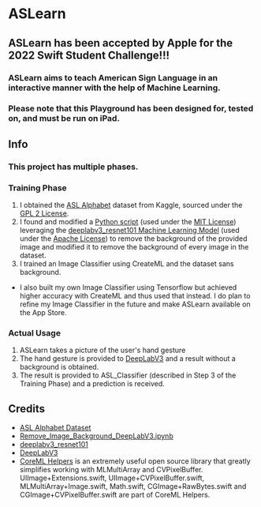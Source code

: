  # ASLearn 
 
 ## ASLearn has been accepted by Apple for the 2022 Swift Student Challenge!!!
 
 ### ASLearn aims to teach American Sign Language in an interactive manner with the help of Machine Learning.
 ### Please note that this Playground has been designed for, tested on, and must be run on iPad.
 
 ## Info 
 ### This project has multiple phases. 
 ### Training Phase
 1. I obtained the [ASL Alphabet](https://www.kaggle.com/grassknoted/asl-alphabet) dataset from Kaggle, sourced under the [GPL 2 License](https://www.gnu.org/licenses/old-licenses/gpl-2.0.en.html).
2. I found and modified a [Python script](https://github.com/eugenesiow/practical-ml/blob/master/notebooks/Remove_Image_Background_DeepLabV3.ipynb) (used under the [MIT License](https://github.com/eugenesiow/practical-ml/blob/master/LICENSE)) leveraging the [deeplabv3_resnet101 Machine Learning Model](https://github.com/tensorflow/models/tree/master/research/deeplab) (used under the [Apache License](https://github.com/tensorflow/models/blob/master/LICENSE)) to remove the background of the provided image and modified it to remove the background of every image in the dataset. 
3. I trained an Image Classifier using CreateML and the dataset sans background.
* I also built my own Image Classifier using Tensorflow but achieved higher accuracy with CreateML and thus used that instead. I do plan to refine my Image Classifier in the future and make ASLearn available on the App Store.
### Actual Usage
1. ASLearn takes a picture of the user's hand gesture
2. The hand gesture is provided to [DeepLabV3](https://developer.apple.com/machine-learning/models/) and a result without a background is obtained.
3. The result is provided to ASL_Classifier (described in Step 3 of the Training Phase) and a prediction is received. 

## Credits
- [ASL Alphabet Dataset](https://www.kaggle.com/grassknoted/asl-alphabet)
- [Remove_Image_Background_DeepLabV3.ipynb](https://github.com/eugenesiow/practical-ml/blob/master/notebooks/Remove_Image_Background_DeepLabV3.ipynb)
- [deeplabv3_resnet101](https://github.com/tensorflow/models/tree/master/research/deeplab)
- [DeepLabV3](https://developer.apple.com/machine-learning/models/)
- [CoreML Helpers](https://github.com/hollance/CoreMLHelpers) is an extremely useful open source library that greatly simplifies working with MLMultiArray and CVPixelBuffer. UIImage+Extensions.swift, UIImage+CVPixelBuffer.swift, MLMultiArray+Image.swift, Math.swift, CGImage+RawBytes.swift and CGImage+CVPixelBuffer.swift are part of CoreML Helpers.
